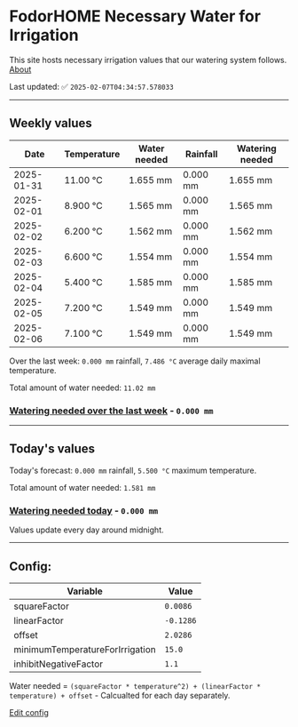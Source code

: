 # FodorHOME Necessary Water for Irrigation

This site hosts necessary irrigation values that our watering system follows. [About](https://github.com/redyau/irrigation)

Last updated: ✅ `2025-02-07T04:34:57.578033`

---

## Weekly values

| Date | Temperature | Water needed | Rainfall | Watering needed |
|-----|-----|-----|-----|-----|
| 2025-01-31 | 11.00 °C | 1.655 mm | 0.000 mm | 1.655 mm |
| 2025-02-01 | 8.900 °C | 1.565 mm | 0.000 mm | 1.565 mm |
| 2025-02-02 | 6.200 °C | 1.562 mm | 0.000 mm | 1.562 mm |
| 2025-02-03 | 6.600 °C | 1.554 mm | 0.000 mm | 1.554 mm |
| 2025-02-04 | 5.400 °C | 1.585 mm | 0.000 mm | 1.585 mm |
| 2025-02-05 | 7.200 °C | 1.549 mm | 0.000 mm | 1.549 mm |
| 2025-02-06 | 7.100 °C | 1.549 mm | 0.000 mm | 1.549 mm |


Over the last week: `0.000 mm` rainfall, `7.486 °C` average daily maximal temperature.

Total amount of water needed: `11.02 mm`

### [Watering needed over the last week](lastweek.txt) - `0.000 mm`

---

## Today's values

Today's forecast: `0.000 mm` rainfall, `5.500 °C` maximum temperature.

Total amount of water needed: `1.581 mm`

### [Watering needed today](today.txt) - `0.000 mm`

Values update every day around midnight.

---

## Config:

| Variable | Value |
|-----|-----|
| squareFactor | `0.0086` |
| linearFactor | `-0.1286` |
| offset | `2.0286` |
| minimumTemperatureForIrrigation | `15.0` |
| inhibitNegativeFactor | `1.1` |

Water needed = `(squareFactor * temperature^2) + (linearFactor * temperature) + offset` - Calcualted for each day separately.

[Edit config](https://github.com/RedyAu/irrigation/edit/main/config.json)
